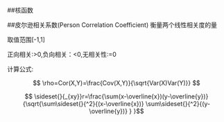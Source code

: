 ##核函数

##皮尔逊相关系数(Person Correlation Coefficient)
衡量两个线性相关度的量

取值范围[-1,1]

正向相关:>0,负向相关：<0,无相关性:=0

计算公式:

$$ \rho=Cor(X,Y)=\frac{Cov(X,Y)}{\sqrt{Var(X)Var(Y)}} $$

$$ \sideset{}{_{xy}}r=\frac{\sum(x-\overline{x})(y-\overline{y})}{\sqrt{\sum\sideset{}{^2}{(x-\overline{x})} 
\sum\sideset{}{^2}{(y-\overline{y})}
}
}$$


